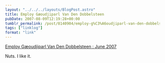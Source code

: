 ```yaml
---
layout: "../../../layouts/BlogPost.astro"
title: Employ Gæoudjiparl Van Den Dobbelsteen
pubDate: 2007-08-09T12:19:28+00:00
tumblr_permalink: /post/8140904/employ-g%C3%A6oudjiparl-van-den-dobbelsteen-june-2007
tags: ["linklog"]
format: "link"
---
```


[Employ Gæoudjiparl Van Den Dobbelsteen : June 2007][1]

Nuts. I like it.

[1]: http://brainwashed.com/vvm/news/various/20070621_goodiepal_londonjobs.html
